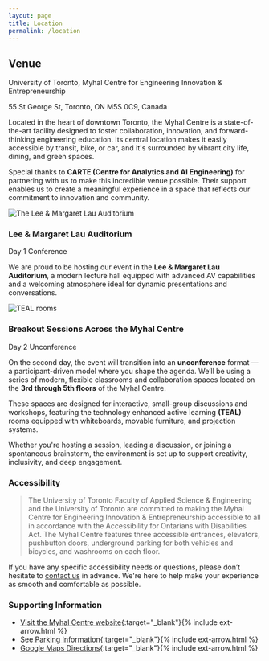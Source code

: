 ```yaml
---
layout: page
title: Location
permalink: /location
---
```


## Venue

University of Toronto, Myhal Centre for Engineering Innovation & Entrepreneurship

55 St George St, Toronto, ON M5S 0C9, Canada

Located in the heart of downtown Toronto, the Myhal Centre is a state-of-the-art facility designed to foster collaboration, innovation, and forward-thinking engineering education. Its central location makes it easily accessible by transit, bike, or car, and it's surrounded by vibrant city life, dining, and green spaces.

Special thanks to **CARTE (Centre for Analytics and AI Engineering)** for partnering with us to make this incredible venue possible. Their support enables us to create a meaningful experience in a space that reflects our commitment to innovation and community.

<section>
  <article class="grid-blade">
    <div class="image-area">
      <img src="https://www.engineering.utoronto.ca/wp-content/uploads/sites/28/2019/04/28153864387_f1695ef8d1_z.jpg" alt="The Lee & Margaret Lau Auditorium">
    </div>
    <div class="text-area">
      <hgroup>
        <h3>Lee & Margaret Lau Auditorium</h3>
        <p>Day 1 Conference</p>
      </hgroup>
      <p>We are proud to be hosting our event in the <strong>Lee & Margaret Lau Auditorium</strong>, a modern lecture hall equipped with advanced AV capabilities and a welcoming atmosphere ideal for dynamic presentations and conversations.</p>
    </div>
  </article>
</section>

<section>
  <article class="grid-blade">
    <div class="image-area">
      <img src="https://www.engineering.utoronto.ca/wp-content/uploads/sites/28/2019/04/27496419998_1fb8ae2601_z.jpg" alt="TEAL rooms">
    </div>
    <div class="text-area">
      <hgroup>
        <h3>Breakout Sessions Across the Myhal Centre</h3>
        <p>Day 2 Unconference</p>
      </hgroup>
      <p>On the second day, the event will transition into an <strong>unconference</strong> format — a participant-driven model where you shape the agenda. We’ll be using a series of modern, flexible classrooms and collaboration spaces located on the <strong>3rd through 5th floors</strong> of the Myhal Centre.</p>
      <p>These spaces are designed for interactive, small-group discussions and workshops, featuring the technology enhanced active learning <strong>(TEAL)</strong> rooms equipped with whiteboards, movable furniture, and projection systems.</p>
      <p>Whether you're hosting a session, leading a discussion, or joining a spontaneous brainstorm, the environment is set up to support creativity, inclusivity, and deep engagement.</p>
    </div>
  </article>
</section>

### Accessibility

> The University of Toronto Faculty of Applied Science & Engineering and the University of Toronto are committed to making the Myhal Centre for Engineering Innovation & Entrepreneurship accessible to all in accordance with the Accessibility for Ontarians with Disabilities Act. The Myhal Centre features three accessible entrances, elevators, pushbutton doors, underground parking for both vehicles and bicycles, and washrooms on each floor.

If you have any specific accessibility needs or questions, please don’t hesitate to [contact us](/contact/) in advance. We're here to help make your experience as smooth and comfortable as possible.

### Supporting Information

- [Visit the Myhal Centre website](https://www.engineering.utoronto.ca/myhal-centre-for-engineering-innovation-entrepreneurship/){:target="\_blank"}{% include ext-arrow.html %}
- [See Parking Information](https://transportation.utoronto.ca/parking-map-rates/){:target="\_blank"}{% include ext-arrow.html %}
- [Google Maps Directions](https://www.google.com/maps/place/55+St+George+St,+Toronto,+ON+M5S+0C9,+Canada){:target="\_blank"}{% include ext-arrow.html %}
